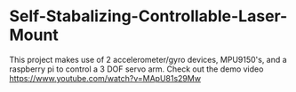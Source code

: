 # Self-Stabalizing-Controllable-Laser-Mount

This project makes use of 2 accelerometer/gyro devices, MPU9150's, and a raspberry pi to control a 3 DOF servo arm. Check out the demo video https://www.youtube.com/watch?v=MApU81s29Mw 

